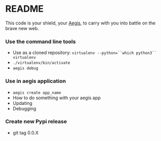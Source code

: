 # README #

This code is your shield, your [Aegis](https://en.wikipedia.org/wiki/Aegis), to carry with you into battle on the brave new web.


### Use the command line tools ###

* Use as a cloned repository: `virtualenv --python=``which python3`` virtualenv`
* `./virtualenv/bin/activate`
* `aegis debug`


### Use in aegis application ###

* `aegis create app_name`
* How to do something with your aegis app
* Updating
* Debugging


### Create new Pypi release ###

* git tag 0.0.X
